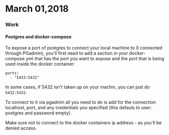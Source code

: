 # March 01,2018

### Work

#### Postgres and docker-compose

To expose a port of postgres to connect your local machine to (I connected through PGadmin), you'll first need to add a section in your docker-compose.yml that has the port you want to expose and the port that is being used inside the docker container:

```
ports:
  - "5433:5432"
```

In some cases, if 5432 isn't taken up on your machin, you can just do ```5432:5432```.

To connect to it via pgadmin all you need to do is add for the connection localhost, port, and any credentials you specified (this defauls to user: postgres and password empty).

Make sure not to connect to the docker containers ip address - as you'll be denied access.
